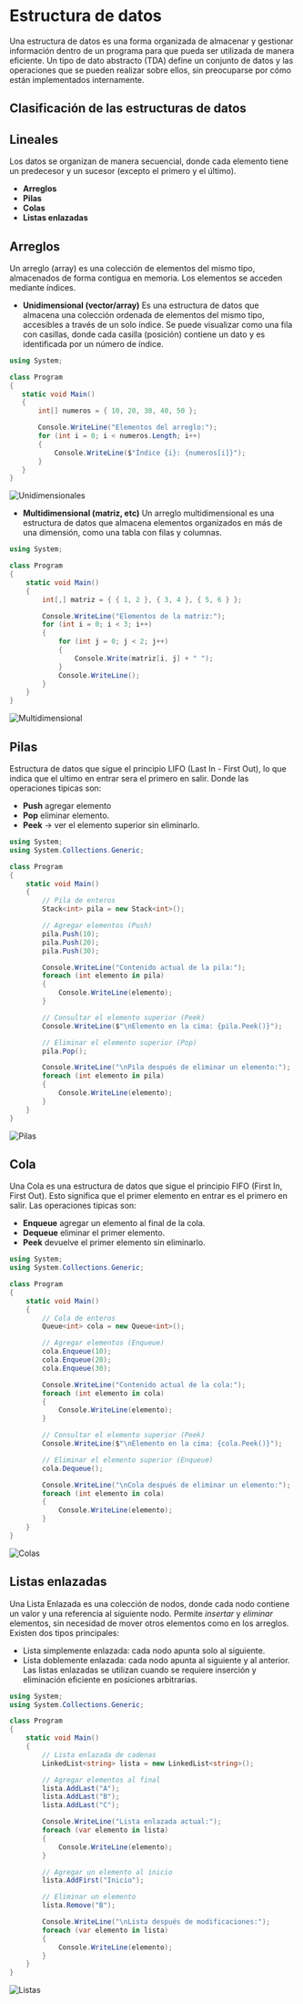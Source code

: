 # Estructura de datos

Una estructura de datos es una forma organizada de almacenar y gestionar información dentro de un programa para que pueda ser utilizada de manera eficiente.
Un tipo de dato abstracto (TDA) define un conjunto de datos y las operaciones que se pueden realizar sobre ellos, sin preocuparse por cómo están implementados internamente.

## Clasificación de las estructuras de datos

## Lineales
Los datos se organizan de manera secuencial, donde cada elemento tiene un predecesor y un sucesor (excepto el primero y el último).

- **Arreglos** 
- **Pilas**
- **Colas**
- **Listas enlazadas**

## Arreglos
Un arreglo (array) es una colección de elementos del mismo tipo, almacenados de forma contigua en memoria.
Los elementos se acceden mediante índices.

- **Unidimensional (vector/array)**
 Es una estructura de datos que almacena una colección ordenada de elementos del mismo tipo, accesibles a través de un solo índice. Se puede visualizar como una fila con casillas, donde cada casilla (posición) contiene un dato y es identificada por un número de índice. 

 ```c#
 using System;

class Program
{
    static void Main()
    {
        int[] numeros = { 10, 20, 30, 40, 50 };

        Console.WriteLine("Elementos del arreglo:");
        for (int i = 0; i < numeros.Length; i++)
        {
            Console.WriteLine($"Índice {i}: {numeros[i]}");
        }
    }
}
 ```
 ![Unidimensionales](./Unidimensional.png)

 - **Multidimensional (matriz, etc)**
Un arreglo multidimensional es una estructura de datos que almacena elementos organizados en más de una dimensión, como una tabla con filas y columnas.
```c#
using System;

class Program
{
    static void Main()
    {
        int[,] matriz = { { 1, 2 }, { 3, 4 }, { 5, 6 } };

        Console.WriteLine("Elementos de la matriz:");
        for (int i = 0; i < 3; i++)
        {
            for (int j = 0; j < 2; j++)
            {
                Console.Write(matriz[i, j] + " ");
            }
            Console.WriteLine();
        }
    }
}
```
![Multidimensional](./Multidimensional.png)
## Pilas
Estructura de datos que sigue el principio LIFO (Last In - First Out), lo que indica que el ultimo en entrar sera el primero
en salir. 
Donde las operaciones tipicas son: 
- **Push** agregar elemento  
- **Pop** eliminar elemento.
- **Peek** → ver el elemento superior sin eliminarlo.

```c#
using System;
using System.Collections.Generic;

class Program
{
    static void Main()
    {
        // Pila de enteros
        Stack<int> pila = new Stack<int>();

        // Agregar elementos (Push)
        pila.Push(10);
        pila.Push(20);
        pila.Push(30);

        Console.WriteLine("Contenido actual de la pila:");
        foreach (int elemento in pila)
        {
            Console.WriteLine(elemento);
        }

        // Consultar el elemento superior (Peek)
        Console.WriteLine($"\nElemento en la cima: {pila.Peek()}");

        // Eliminar el elemento superior (Pop)
        pila.Pop();

        Console.WriteLine("\nPila después de eliminar un elemento:");
        foreach (int elemento in pila)
        {
            Console.WriteLine(elemento);
        }
    }
}
```
![Pilas](./Pilas.png)


## Cola
Una Cola es una estructura de datos que sigue el principio FIFO (First In, First Out).
Esto significa que el primer elemento en entrar es el primero en salir.
Las operaciones tipicas son:
- **Enqueue** agregar un elemento al final de la cola.
- **Dequeue** eliminar el primer elemento.
- **Peek** devuelve el primer elemento sin eliminarlo.

```c#
using System;
using System.Collections.Generic;

class Program
{
    static void Main()
    {
        // Cola de enteros
        Queue<int> cola = new Queue<int>();

        // Agregar elementos (Enqueue)
        cola.Enqueue(10);
        cola.Enqueue(20);
        cola.Enqueue(30);

        Console.WriteLine("Contenido actual de la cola:");
        foreach (int elemento in cola)
        {
            Console.WriteLine(elemento);
        }

        // Consultar el elemento superior (Peek)
        Console.WriteLine($"\nElemento en la cima: {cola.Peek()}");

        // Eliminar el elemento superior (Enqueue)
        cola.Dequeue();

        Console.WriteLine("\nCola después de eliminar un elemento:");
        foreach (int elemento in cola)
        {
            Console.WriteLine(elemento);
        }
    }
}
```
![Colas](./Colas.png)

## Listas enlazadas
Una Lista Enlazada es una colección de nodos, donde cada nodo contiene un valor y una referencia al siguiente nodo.
Permite *insertar* y *eliminar* elementos, sin necesidad de mover otros elementos como en los arreglos.
Existen dos tipos principales:
- Lista simplemente enlazada: cada nodo apunta solo al siguiente.
- Lista doblemente enlazada: cada nodo apunta al siguiente y al anterior.
Las listas enlazadas se utilizan cuando se requiere inserción y eliminación eficiente en posiciones arbitrarias.
```c#
using System;
using System.Collections.Generic;

class Program
{
    static void Main()
    {
        // Lista enlazada de cadenas
        LinkedList<string> lista = new LinkedList<string>();

        // Agregar elementos al final
        lista.AddLast("A");
        lista.AddLast("B");
        lista.AddLast("C");

        Console.WriteLine("Lista enlazada actual:");
        foreach (var elemento in lista)
        {
            Console.WriteLine(elemento);
        }

        // Agregar un elemento al inicio
        lista.AddFirst("Inicio");

        // Eliminar un elemento
        lista.Remove("B");

        Console.WriteLine("\nLista después de modificaciones:");
        foreach (var elemento in lista)
        {
            Console.WriteLine(elemento);
        }
    }
}
```
![Listas](./ListasEnlazada.png)
